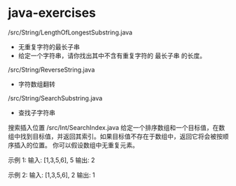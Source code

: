 # java-exercises

/src/String/LengthOfLongestSubstring.java
 * 无重复字符的最长子串
 * 给定一个字符串，请你找出其中不含有重复字符的 最长子串 的长度。

/src/String/ReverseString.java
  * 字符数组翻转

/src/String/SearchSubstring.java
  * 查找子字符串
  
搜索插入位置
/src/Int/SearchIndex.java
给定一个排序数组和一个目标值，在数组中找到目标值，并返回其索引。如果目标值不存在于数组中，返回它将会被按顺序插入的位置。
你可以假设数组中无重复元素。

示例 1:
输入: [1,3,5,6], 5
输出: 2

示例 2:
输入: [1,3,5,6], 2
输出: 1
